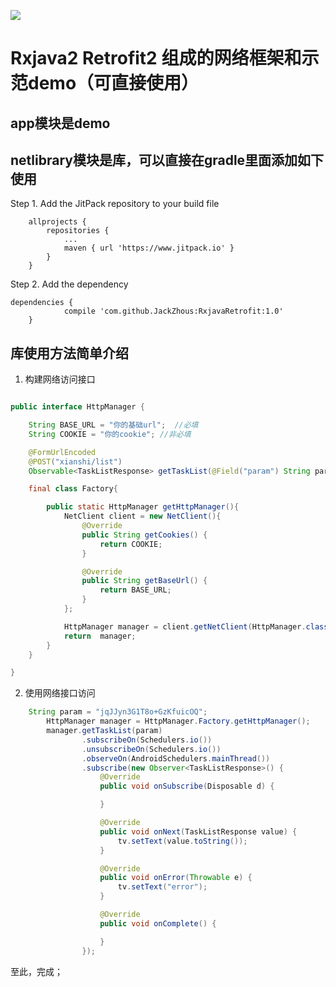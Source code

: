 [![](https://www.jitpack.io/v/JackZhous/RxjavaRetrofit.svg)](https://www.jitpack.io/#JackZhous/RxjavaRetrofit)

# Rxjava2 Retrofit2 组成的网络框架和示范demo（可直接使用）

## app模块是demo

## netlibrary模块是库，可以直接在gradle里面添加如下使用

Step 1. Add the JitPack repository to your build file

```
	allprojects {
		repositories {
			...
			maven { url 'https://www.jitpack.io' }
		}
	}
```

Step 2. Add the dependency

```
dependencies {
	        compile 'com.github.JackZhous:RxjavaRetrofit:1.0'
	}
```

## 库使用方法简单介绍

1. 构建网络访问接口
```java

public interface HttpManager {

    String BASE_URL = "你的基础url";  //必填
    String COOKIE = "你的cookie";	//非必填

    @FormUrlEncoded
    @POST("xianshi/list")
    Observable<TaskListResponse> getTaskList(@Field("param") String param);

    final class Factory{

        public static HttpManager getHttpManager(){
            NetClient client = new NetClient(){
                @Override
                public String getCookies() {
                    return COOKIE;
                }

                @Override
                public String getBaseUrl() {
                    return BASE_URL;
                }
            };

            HttpManager manager = client.getNetClient(HttpManager.class);
            return  manager;
        }
    }

}
```

2. 使用网络接口访问

```java
	String param = "jqJJyn3G1T8o+GzKfuicOQ";
        HttpManager manager = HttpManager.Factory.getHttpManager();
        manager.getTaskList(param)
                .subscribeOn(Schedulers.io())
                .unsubscribeOn(Schedulers.io())
                .observeOn(AndroidSchedulers.mainThread())
                .subscribe(new Observer<TaskListResponse>() {
                    @Override
                    public void onSubscribe(Disposable d) {

                    }

                    @Override
                    public void onNext(TaskListResponse value) {
                        tv.setText(value.toString());
                    }

                    @Override
                    public void onError(Throwable e) {
                        tv.setText("error");
                    }

                    @Override
                    public void onComplete() {

                    }
                });
```
至此，完成；
